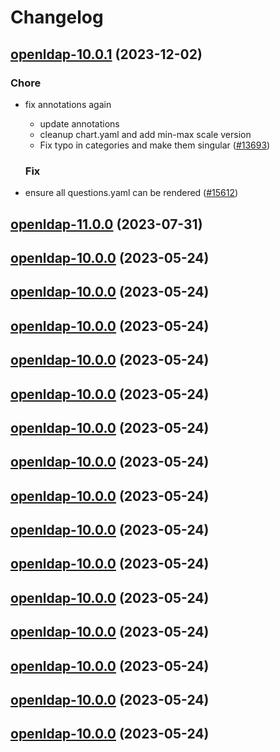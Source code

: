 # Changelog



## [openldap-10.0.1](https://github.com/truecharts/charts/compare/openldap-11.0.0...openldap-10.0.1) (2023-12-02)

### Chore

- fix annotations again
  - update annotations
  - cleanup chart.yaml and add min-max scale version
  - Fix typo in categories and make them singular ([#13693](https://github.com/truecharts/charts/issues/13693))
  
  ### Fix

- ensure all questions.yaml can be rendered ([#15612](https://github.com/truecharts/charts/issues/15612))
  
  











## [openldap-11.0.0](https://github.com/truecharts/charts/compare/openldap-10.0.0...openldap-11.0.0) (2023-07-31)




## [openldap-10.0.0](https://github.com/truecharts/charts/compare/openldap-9.0.9...openldap-10.0.0) (2023-05-24)




## [openldap-10.0.0](https://github.com/truecharts/charts/compare/openldap-9.0.9...openldap-10.0.0) (2023-05-24)




## [openldap-10.0.0](https://github.com/truecharts/charts/compare/openldap-9.0.9...openldap-10.0.0) (2023-05-24)




## [openldap-10.0.0](https://github.com/truecharts/charts/compare/openldap-9.0.9...openldap-10.0.0) (2023-05-24)




## [openldap-10.0.0](https://github.com/truecharts/charts/compare/openldap-9.0.9...openldap-10.0.0) (2023-05-24)




## [openldap-10.0.0](https://github.com/truecharts/charts/compare/openldap-9.0.9...openldap-10.0.0) (2023-05-24)




## [openldap-10.0.0](https://github.com/truecharts/charts/compare/openldap-9.0.9...openldap-10.0.0) (2023-05-24)




## [openldap-10.0.0](https://github.com/truecharts/charts/compare/openldap-9.0.9...openldap-10.0.0) (2023-05-24)




## [openldap-10.0.0](https://github.com/truecharts/charts/compare/openldap-9.0.9...openldap-10.0.0) (2023-05-24)




## [openldap-10.0.0](https://github.com/truecharts/charts/compare/openldap-9.0.9...openldap-10.0.0) (2023-05-24)




## [openldap-10.0.0](https://github.com/truecharts/charts/compare/openldap-9.0.9...openldap-10.0.0) (2023-05-24)




## [openldap-10.0.0](https://github.com/truecharts/charts/compare/openldap-9.0.9...openldap-10.0.0) (2023-05-24)




## [openldap-10.0.0](https://github.com/truecharts/charts/compare/openldap-9.0.9...openldap-10.0.0) (2023-05-24)




## [openldap-10.0.0](https://github.com/truecharts/charts/compare/openldap-9.0.9...openldap-10.0.0) (2023-05-24)




## [openldap-10.0.0](https://github.com/truecharts/charts/compare/openldap-9.0.9...openldap-10.0.0) (2023-05-24)

